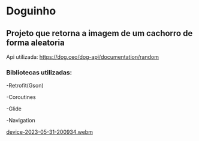 # Doguinho
## Projeto que retorna a imagem de um cachorro de forma aleatoria
Api utilizada: https://dog.ceo/dog-api/documentation/random

### Bibliotecas utilizadas:

-Retrofit(Gson)

-Coroutines

-Glide

-Navigation

[device-2023-05-31-200934.webm](https://github.com/ewelynKetlyn/Doguinho/assets/70103423/d5f3e855-618c-44a6-ba40-d3aaebb1ada5)
